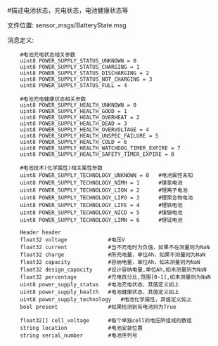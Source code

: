 #描述电池状态，充电状态，电池健康状态等

文件位置: sensor_msgs/BatteryState.msg

消息定义:

		#电池充电状态相关参数
		uint8 POWER_SUPPLY_STATUS_UNKNOWN = 0
		uint8 POWER_SUPPLY_STATUS_CHARGING = 1
		uint8 POWER_SUPPLY_STATUS_DISCHARGING = 2
		uint8 POWER_SUPPLY_STATUS_NOT_CHARGING = 3
		uint8 POWER_SUPPLY_STATUS_FULL = 4

		#电池充电健康状态相关参数
		uint8 POWER_SUPPLY_HEALTH_UNKNOWN = 0
		uint8 POWER_SUPPLY_HEALTH_GOOD = 1
		uint8 POWER_SUPPLY_HEALTH_OVERHEAT = 2
		uint8 POWER_SUPPLY_HEALTH_DEAD = 3
		uint8 POWER_SUPPLY_HEALTH_OVERVOLTAGE = 4
		uint8 POWER_SUPPLY_HEALTH_UNSPEC_FAILURE = 5
		uint8 POWER_SUPPLY_HEALTH_COLD = 6
		uint8 POWER_SUPPLY_HEALTH_WATCHDOG_TIMER_EXPIRE = 7
		uint8 POWER_SUPPLY_HEALTH_SAFETY_TIMER_EXPIRE = 8

		#电池技术(化学属性)相关属性参数
		uint8 POWER_SUPPLY_TECHNOLOGY_UNKNOWN = 0	#电池属性未知
		uint8 POWER_SUPPLY_TECHNOLOGY_NIMH = 1		#镍氢电池
		uint8 POWER_SUPPLY_TECHNOLOGY_LION = 2		#锂离子电池
		uint8 POWER_SUPPLY_TECHNOLOGY_LIPO = 3		#锂聚合物电池
		uint8 POWER_SUPPLY_TECHNOLOGY_LIFE = 4		#锂铁电池
		uint8 POWER_SUPPLY_TECHNOLOGY_NICD = 5		#镍镉电池
		uint8 POWER_SUPPLY_TECHNOLOGY_LIMN = 6		#锂锰电池

		Header header
		float32 voltage				#电压V
		float32 current				#当不充电时为负值，如果不在测量则为NaN
		float32 charge				#所充电量，单位Ah，如果不测量则为NaN
		float32 capacity			#容纳电量，单位Ah，如未测量则为NaN
		float32 design_capacity		#设计容纳电量,单位Ah,如未测量则为NaN
		float32 percentage			#充电百分比,范围[0-1],如未测量则为NaN
		uint8 power_supply_status	#电池充电状态，其值定义如上
		uint8 power_supply_health	#电池健康状态，其值定义如上
		uint8 power_supply_technology	#电池化学属性，其值定义如上
		bool present				#如果检测到有电池则为True
		
		float32[] cell_voltage		#每个单独cell的电压所组成的数组
		string location				#电池安装位置
		string serial_number		#电池序列号
















